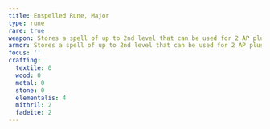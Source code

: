 ```yaml
---
title: Enspelled Rune, Major
type: rune
rare: true
weapon: Stores a spell of up to 2nd level that can be used for 2 AP plus the required fatigue. If you have a spellcasting feat, it uses your spellcasting ability, otherwise use +POWER. This item has 2 charges, and regains all of its charges as part of your daily preparations.
armor: Stores a spell of up to 2nd level that can be used for 2 AP plus the required fatigue. If you have a spellcasting feat, it uses your spellcasting ability, otherwise use +POWER. This item has 2 charges, and regains all of its charges as part of your daily preparations.
focus: ''
crafting:
  textile: 0
  wood: 0
  metal: 0
  stone: 0
  elementalis: 4
  mithril: 2
  fadeite: 2
---
```


